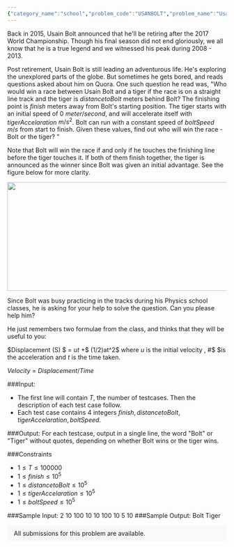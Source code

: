 ```yaml
---
{"category_name":"school","problem_code":"USANBOLT","problem_name":"Usain Bolt vs Tiger","problemComponents":{"constraints":"","constraintsState":false,"subtasks":"","subtasksState":false,"inputFormat":"","inputFormatState":false,"outputFormat":"","outputFormatState":false,"sampleTestCases":{}},"video_editorial_url":"https://youtu.be/7BhPMvThbho","languages_supported":{"0":"CPP14","1":"C","2":"JAVA","3":"PYTH 3.6","4":"PYTH","5":"PYP3","6":"CS2","7":"ADA","8":"PYPY","9":"TEXT","10":"PAS fpc","11":"NODEJS","12":"RUBY","13":"PHP","14":"GO","15":"HASK","16":"TCL","17":"PERL","18":"SCALA","19":"LUA","20":"kotlin","21":"BASH","22":"JS","23":"LISP sbcl","24":"rust","25":"PAS gpc","26":"BF","27":"CLOJ","28":"R","29":"D","30":"CAML","31":"FORT","32":"ASM","33":"swift","34":"FS","35":"WSPC","36":"LISP clisp","37":"SQL","38":"SCM guile","39":"PERL6","40":"ERL","41":"CLPS","42":"ICK","43":"NICE","44":"PRLG","45":"ICON","46":"COB","47":"SCM chicken","48":"PIKE","49":"SCM qobi","50":"ST","51":"NEM"},"max_timelimit":1,"source_sizelimit":50000,"problem_author":"bipin2","problem_tester":"","date_added":"16-12-2019","tags":{"0":"bipin2"},"problem_difficulty_level":"Simple","best_tag":"","editorial_url":"https://discuss.codechef.com/problems/USANBOLT","time":{"view_start_date":1577730600,"submit_start_date":1577730600,"visible_start_date":1577730600,"end_date":1735669800},"is_direct_submittable":false,"problemDiscussURL":"https://discuss.codechef.com/search?q=USANBOLT","is_proctored":false,"visitedContests":{},"layout":"problem"}
---
```

Back in 2015, Usain Bolt announced that he'll be retiring after the 2017 World Championship. Though his final season did not end gloriously, we all know that he is a true legend and we witnessed his peak during 2008 - 2013. 

Post retirement, Usain Bolt is still leading an adventurous life. He's exploring the unexplored parts of the globe. But sometimes he gets bored, and reads questions asked about him on Quora. One such question he read was, "Who would win a race between Usain Bolt and a tiger if the race is on a straight line track and the tiger is $distancetoBolt$ meters behind Bolt? The finishing point is $finish$ meters away from Bolt's starting position. The tiger starts with an initial speed of $0$  $meter/second$, and will accelerate itself with $tigerAccelaration$  $m/s^2$. Bolt can run with a constant speed of $boltSpeed$  $m/s$ from start to finish. Given these values, find out who will win the race - Bolt or the tiger? "

Note that Bolt will win the race if and only if he touches the finishing line before the tiger touches it. If both of them finish together, the tiger is announced as the winner since Bolt was given an initial advantage. See the figure below for more clarity.

<img src="https://s3.amazonaws.com/codechef_shared/download/ICPCAM19/Capture.PNG
"  height="250" width="550">


Since Bolt was busy practicing in the tracks during his Physics school classes, he is asking for your help to solve the question. Can you please help him?

He just remembers two formulae from the class, and thinks that they will be useful to you:

 $Displacement (S) $ = $ut$ +$ (1/2)at^2$ where $u$ is the initial velocity , #$ $is the acceleration and $t$ is the time taken.

$Velocity$ = $Displacement /Time$

###Input:

- The first line will contain $T$, the number of testcases. Then the description of each test case follow. 
- Each test case contains 4 integers $finish, distancetoBolt, tigerAccelaration, boltSpeed$. 

###Output:
For each testcase, output in a single line, the word "Bolt" or "Tiger" without quotes, depending on whether Bolt wins or the tiger wins.

###Constraints 
- $1 \leq T \leq 100000$
- $1 \leq finish\leq 10^5$
- $1 \leq distancetoBolt\leq 10^5$
- $1 \leq tigerAccelaration\leq 10^5$
- $1 \leq boltSpeed\leq 10^5$

###Sample Input:
	2
	10 100 10 10
	100 10 5 10
###Sample Output:
	Bolt
	Tiger
<aside style='background: #f8f8f8;padding: 10px 15px;'><div>All submissions for this problem are available.</div></aside>